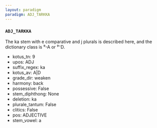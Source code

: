 ```yaml
---
layout: paradigm
paradigm: ADJ_TARKKA
---
```

### ` ADJ_TARKKA `

The ka stem with e comparative and j plurals is described here, and the dictionary class is ⁹-A or ⁹⁻D.
* kotus_tn: 9
* upos: ADJ
* suffix_regex: ka
* kotus_av: A|D
* grade_dir: weaken
* harmony: back
* possessive: False
* stem_diphthong: None
* deletion: ka
* plurale_tantum: False
* clitics: False
* pos: ADJECTIVE
* stem_vowel: a
